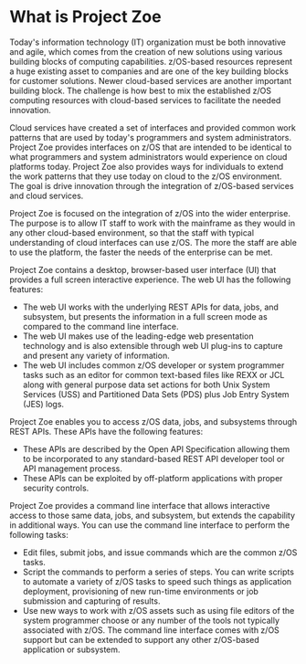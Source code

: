 # What is Project Zoe

Today's information technology (IT) organization must be both innovative and agile, which comes from the creation of new solutions using various building blocks of computing capabilities. z/OS-based resources represent a huge existing asset to companies and are one of the key building blocks for customer solutions. Newer cloud-based services are another important building block. The challenge is how best to mix the established z/OS computing resources with cloud-based services to facilitate the needed innovation.

Cloud services have created a set of interfaces and provided common work patterns that are used by today's programmers and system administrators. Project Zoe provides interfaces on z/OS that are intended to be identical to what programmers and system administrators would experience on cloud platforms today. Project Zoe also provides ways for individuals to extend the work patterns that they use today on cloud to the z/OS environment. The goal is drive innovation through the integration of z/OS-based services and cloud services.

Project Zoe is focused on the integration of z/OS into the wider enterprise. The purpose is to allow IT staff to work with the mainframe as they would in any other cloud-based environment, so that the staff with typical understanding of cloud interfaces can use z/OS. The more the staff are able to use the platform, the faster the needs of the enterprise can be met.

Project Zoe contains a desktop, browser-based user interface (UI) that provides a full screen interactive experience. The web UI has the following features:

- The web UI works with the underlying REST APIs for data, jobs, and subsystem, but presents the information in a full screen mode as compared to the command line interface.
- The web UI makes use of the leading-edge web presentation technology and is also extensible through web UI plug-ins to capture and present any variety of information.
- The web UI includes common z/OS developer or system programmer tasks such as an editor for common text-based files like REXX or JCL along with general purpose data set actions for both Unix System Services (USS) and Partitioned Data Sets (PDS) plus Job Entry System (JES) logs.

Project Zoe enables you to access z/OS data, jobs, and subsystems through REST APIs. These APIs have the following features:

- These APIs are described by the Open API Specification allowing them to be incorporated to any standard-based REST API developer tool or API management process.
- These APIs can be exploited by off-platform applications with proper security controls.

Project Zoe provides a command line interface that allows interactive access to those same data, jobs, and subsystem, but extends the capability in additional ways. You can use the command line interface to perform the following tasks:

- Edit files, submit jobs, and issue commands which are the common z/OS tasks.
- Script the commands to perform a series of steps. You can write scripts to automate a variety of z/OS tasks to speed such things as application deployment, provisioning of new run-time environments or job submission and capturing of results.
- Use new ways to work with z/OS assets such as using file editors of the system programmer choose or any number of the tools not typically associated with z/OS. The command line interface comes with z/OS support but can be extended to support any other z/OS-based application or subsystem.

